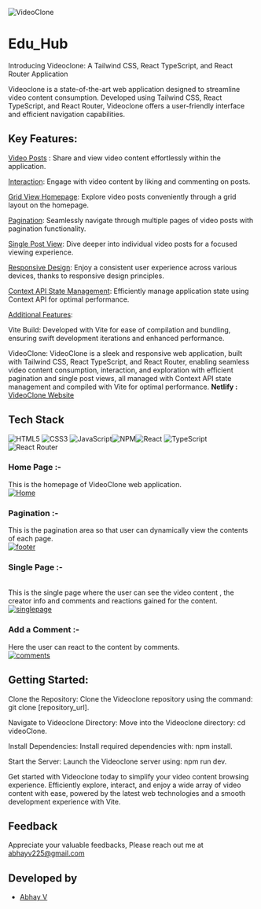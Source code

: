 
![VideoClone](https://i.ibb.co/Q70Pn7w/logo.png)





# Edu_Hub
Introducing Videoclone: A Tailwind CSS, React TypeScript, and React Router Application

Videoclone is a state-of-the-art web application designed to streamline video content consumption. Developed using Tailwind CSS, React TypeScript, and React Router, Videoclone offers a user-friendly interface and efficient navigation capabilities.

## Key Features:

<u>Video Posts</u> : Share and view video content effortlessly within the application.

<u>Interaction</u>: Engage with video content by liking and commenting on posts.

<u>Grid View Homepage</u>: Explore video posts conveniently through a grid layout on the homepage.

<u>Pagination</u>: Seamlessly navigate through multiple pages of video posts with pagination functionality.

<u>Single Post View</u>: Dive deeper into individual video posts for a focused viewing experience.

<u>Responsive Design</u>: Enjoy a consistent user experience across various devices, thanks to responsive design principles.

<u>Context API State Management</u>: Efficiently manage application state using Context API for optimal performance.

<u>Additional Features</u>:

Vite Build: Developed with Vite for ease of compilation and bundling, ensuring swift development iterations and enhanced performance.


VideoClone: VideoClone is a sleek and responsive web application, built with Tailwind CSS, React TypeScript, and React Router, enabling seamless video content consumption, interaction, and exploration with efficient pagination and single post views, all managed with Context API state management and compiled with Vite for optimal performance.
**Netlify :**  [VideoClone Website](https://videoclone225.netlify.app/)
## Tech Stack

![HTML5](https://img.shields.io/badge/html5-%23E34F26.svg?style=for-the-badge&logo=html5&logoColor=white) ![CSS3](https://img.shields.io/badge/css3-%231572B6.svg?style=for-the-badge&logo=css3&logoColor=white) ![JavaScript](https://img.shields.io/badge/javascript-%23323330.svg?style=for-the-badge&logo=javascript&logoColor=%23F7DF1E)![NPM](https://img.shields.io/badge/NPM-%23CB3837.svg?style=for-the-badge&logo=npm&logoColor=white)![React](https://img.shields.io/badge/react-%2320232a.svg?style=for-the-badge&logo=react&logoColor=%2361DAFB)
 ![TypeScript](https://img.shields.io/badge/TypeScript-3178C6?style=for-the-badge&logo=typescript&logoColor=white)  ![React Router](https://img.shields.io/badge/React_Router-CA4245?style=for-the-badge&logo=react-router&logoColor=white) 


### Home Page :-
This is the homepage of VideoClone web application.
<br>
<a href="https://ibb.co/61N593K"><img src="https://i.ibb.co/5n2VpNQ/Home.png" alt="Home" border="0"></a>


### Pagination :-
This is the pagination area so that user can dynamically view the contents of each page.
<br>
<a href="https://ibb.co/K7SLY0m"><img src="https://i.ibb.co/WFjPQxs/footer.png" alt="footer" border="0"></a>


### Single Page :-
<br>
This is the single page where the user can see the video content , the creator info and comments and reactions gained for the content.
<br>
<a href="https://ibb.co/Th8cZfQ"><img src="https://i.ibb.co/885MJCy/singlepage.png" alt="singlepage" border="0"></a>




### Add a Comment :-

Here the user can react to the content by comments.
<br>
<a href="https://ibb.co/sQChHjz"><img src="https://i.ibb.co/vmhbY1R/comments.png" alt="comments" border="0"></a>



## Getting Started:

Clone the Repository: Clone the Videoclone repository using the command: git clone [repository_url].

Navigate to Videoclone Directory: Move into the Videoclone directory: cd videoClone.

Install Dependencies: Install required dependencies with: npm install.

Start the Server: Launch the Videoclone server using: npm run dev.

Get started with Videoclone today to simplify your video content browsing experience. Efficiently explore, interact, and enjoy a wide array of video content with ease, powered by the latest web technologies and a smooth development experience with Vite.





## Feedback

 Appreciate your valuable feedbacks, Please reach out me at abhayv225@gmail.com


## Developed by
- [Abhay V](https://github.com/abii225)

